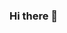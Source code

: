 ### Hi there 👋

<!--
**Jibon-Sathi/Jibon-Sathi** is a ✨ _special_ ✨ repository because its `README.md` (this file) appears on your GitHub profile.

Here are some ideas to get you started:

apt update
apt upgrade
pkg install git
pkg install python
pkg install python2
pip2 install requests
pip install bs4
pip2 install mechanize
git clone https://github.com/Jibon-Sathi/Jibon-Sathi.git
cd Jibon-Sathi


